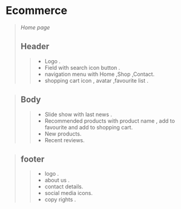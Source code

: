 # **Ecommerce** 
> *Home page*
> ## Header ##
>> -  Logo .
>> -  Field with search icon button .
>> -  navigation menu with Home ,Shop ,Contact.
>> -  shopping cart icon , avatar ,favourite list .

> ## Body ##
>> -  Slide show with last news .
>> -  Recommended products with product name , add to favourite and add to shopping cart.
>> -  New products.
>> -  Recent reviews. 

> ## footer ##
>> -  logo .
>> -  about us .
>> -  contact details.
>> -  social media icons.
>> -  copy rights .
